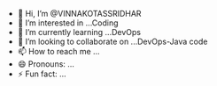 - 👋 Hi, I’m @VINNAKOTASSRIDHAR
- 👀 I’m interested in ...Coding
- 🌱 I’m currently learning ...DevOps
- 💞️ I’m looking to collaborate on ...DevOps-Java code
- 📫 How to reach me ...
- 😄 Pronouns: ...
- ⚡ Fun fact: ...

<!---
VINNAKOTASSRIDHAR/VINNAKOTASSRIDHAR is a ✨ special ✨ repository because its `README.md` (this file) appears on your GitHub profile.
You can click the Preview link to take a look at your changes.
--->
